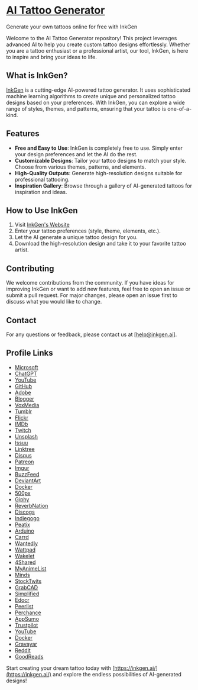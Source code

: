 # [AI Tattoo Generator](https://inkgen.ai/)
Generate your own tattoos online for free with InkGen

Welcome to the AI Tattoo Generator repository! This project leverages advanced AI to help you create custom tattoo designs effortlessly. Whether you are a tattoo enthusiast or a professional artist, our tool, InkGen, is here to inspire and bring your ideas to life.

## What is InkGen?

[InkGen](https://inkgen.ai/) is a cutting-edge AI-powered tattoo generator. It uses sophisticated machine learning algorithms to create unique and personalized tattoo designs based on your preferences. With InkGen, you can explore a wide range of styles, themes, and patterns, ensuring that your tattoo is one-of-a-kind.

## Features

- **Free and Easy to Use**: InkGen is completely free to use. Simply enter your design preferences and let the AI do the rest.
- **Customizable Designs**: Tailor your tattoo designs to match your style. Choose from various themes, patterns, and elements.
- **High-Quality Outputs**: Generate high-resolution designs suitable for professional tattooing.
- **Inspiration Gallery**: Browse through a gallery of AI-generated tattoos for inspiration and ideas.

## How to Use InkGen

1. Visit [InkGen's Website](https://inkgen.ai/)
2. Enter your tattoo preferences (style, theme, elements, etc.).
3. Let the AI generate a unique tattoo design for you.
4. Download the high-resolution design and take it to your favorite tattoo artist.


## Contributing

We welcome contributions from the community. If you have ideas for improving InkGen or want to add new features, feel free to open an issue or submit a pull request. For major changes, please open an issue first to discuss what you would like to change.


## Contact

For any questions or feedback, please contact us at [help@inkgen.ai].

## Profile Links
- [Microsoft](https://answers.microsoft.com/en-us/profile/fb490857-2b6c-469e-b782-c94dc42ba458?activeViewTab=Profile&updated=1)
- [ChatGPT](https://chatgpt.com/g/g-7ItDNVPuH-ai-tattoo-generator)
- [YouTube](https://www.youtube.com/redirect?q=https://inkgen.ai/)
- [GitHub](https://github.com/MattPhelps/ai-tattoo-generator)
- [Adobe](https://edex.adobe.com/community/member/PdXfCYkDo)
- [Blogger](https://www.blogger.com/profile/16300626413900543389)
- [VoxMedia](https://www.voxmedia.com/users/inkgen)
- [Tumblr](https://www.tumblr.com/inkgenai/753652256500531200/ai-tattoo-generator-inkgen)
- [Flickr](https://www.flickr.com/people/200895828@N03/)
- [IMDb](https://www.imdb.com/user/ur183498067/?ref_=nv_usr_prof_2)
- [Twitch](https://www.twitch.tv/inkgenai/about)
- [Unsplash](https://unsplash.com/@inkgen)
- [Issuu](https://issuu.com/inkgen)
- [Linktree](https://linktr.ee/inkgen)
- [Disqus](https://disqus.com/by/disqus_kecwjO3I8u/about/)
- [Patreon](https://www.patreon.com/inkgen/about)
- [Imgur](https://imgur.com/user/InkGen/about)
- [BuzzFeed](https://www.buzzfeed.com/inkgen)
- [DeviantArt](https://www.deviantart.com/inkgenai/about)
- [Docker](https://hub.docker.com/repository/docker/inkgen/tattoo-generator-ai/general)
- [500px](https://500px.com/p/inkgen?view=photos)
- [Giphy](https://giphy.com/channel/InkGen)
- [ReverbNation](https://www.reverbnation.com/inkgen?profile_view_source=header_icon_nav)
- [Discogs](https://www.discogs.com/user/InkGen)
- [Indiegogo](https://www.indiegogo.com/individuals/37908268)
- [Peatix](https://peatix.com/user/22721479/view)
- [Arduino](https://id.arduino.cc/)
- [Carrd](https://aitattoogenerator.carrd.co/)
- [Wantedly](https://www.wantedly.com/id/Inkgen_ai)
- [Wattpad](https://www.wattpad.com/user/InkGenai)
- [Wakelet](https://wakelet.com/@InkGen)
- [4Shared](https://www.4shared.com/u/onl_KluI/help.html)
- [MyAnimeList](https://myanimelist.net/profile/InkGen)
- [Minds](https://www.minds.com/inkgen/)
- [StockTwits](https://stocktwits.com/InkGen)
- [GrabCAD](https://grabcad.com/matt.phelps-5)
- [Simplified](https://app.simplified.com/u/inkgen)
- [Edocr](https://www.edocr.com/user/help2)
- [Peerlist](https://peerlist.io/inkgen/project/inkgen)
- [Perchance](https://perchance.org/inkgen)
- [AppSumo](https://appsumo.com/profile/InkGen/)
- [Trustpilot](https://se.trustpilot.com/review/inkgen.ai)
- [YouTube](https://www.youtube.com/@inkgentattoo)
- [Docker](https://hub.docker.com/u/inkgen)
- [Gravayar](https://gravatar.com/inkgenai)
- [Reddit](https://www.reddit.com/user/inkgen_ai/)
- [GoodReads](https://www.goodreads.com/user/show/179277285-mattt-phelps)

Start creating your dream tattoo today with [https://inkgen.ai/](https://inkgen.ai/) and explore the endless possibilities of AI-generated designs!

